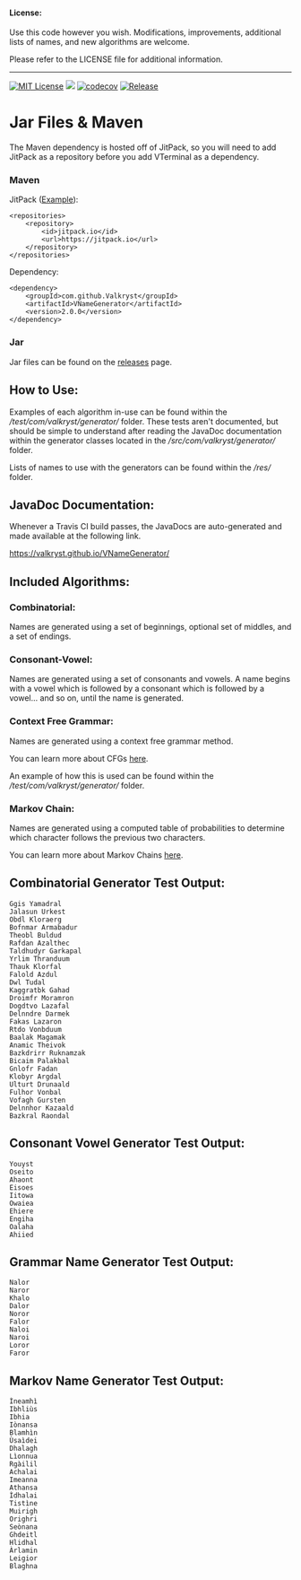 #### License: 

Use this code however you wish. Modifications, improvements, additional lists of names, and new algorithms are welcome.

Please refer to the LICENSE file for additional information.

---

[![MIT License](https://img.shields.io/badge/license-MIT_License-green.svg)](https://github.com/Valkryst/VNameGenerator/blob/master/LICENSE) ![](https://travis-ci.org/Valkryst/VNameGenerator.svg?branch=master) [![codecov](https://codecov.io/gh/Valkryst/VNameGenerator/branch/master/graph/badge.svg)](https://codecov.io/gh/Valkryst/VNameGenerator) [![Release](https://jitpack.io/v/Valkryst/VNameGenerator.svg)](https://jitpack.io/#Valkryst/VNameGenerator)

# Jar Files & Maven

The Maven dependency is hosted off of JitPack, so you will need to add JitPack as a repository before you add VTerminal as a dependency.

### Maven

JitPack ([Example](https://github.com/Valkryst/VNameGenerator/blob/master/pom.xml)):

    <repositories>
        <repository>
            <id>jitpack.io</id>
            <url>https://jitpack.io</url>
        </repository>
    </repositories>

Dependency:

    <dependency>
        <groupId>com.github.Valkryst</groupId>
        <artifactId>VNameGenerator</artifactId>
        <version>2.0.0</version>
    </dependency>

### Jar

Jar files can be found on the [releases](https://github.com/Valkryst/VNameGenerator/releases) page.

## How to Use:

Examples of each algorithm in-use can be found within the */test/com/valkryst/generator/* folder. These tests aren't
documented, but should be simple to understand after reading the JavaDoc documentation within the generator classes
located in the */src/com/valkryst/generator/* folder.

Lists of names to use with the generators can be found within the */res/* folder.

## JavaDoc Documentation:

Whenever a Travis CI build passes, the JavaDocs are auto-generated and made available at the following link.

https://valkryst.github.io/VNameGenerator/

## Included Algorithms:

### Combinatorial:
Names are generated using a set of beginnings, optional set of middles, and a set of endings.

### Consonant-Vowel:
Names are generated using a set of consonants and vowels. A name begins with a vowel which is followed by a consonant
which is followed by a vowel... and so on, until the name is generated.

### Context Free Grammar:
Names are generated using a context free grammar method. 

You can learn more about CFGs [here](http://www.tutorialspoint.com/automata_theory/context_free_grammar_introduction.htm).

An example of how this is used can be found within the */test/com/valkryst/generator/* folder.

### Markov Chain:
Names are generated using a computed table of probabilities to determine which character follows the previous two
characters.

You can learn more about Markov Chains [here](https://en.wikipedia.org/wiki/Markov_chain).

## Combinatorial Generator Test Output:
    Ggis Yamadral
    Jalasun Urkest
    Obdl Kloraerg
    Bofnmar Armabadur
    Theobl Buldud
    Rafdan Azalthec
    Taldhudyr Garkapal
    Yrlim Thranduum
    Thauk Klorfal
    Falold Azdul
    Dwl Tudal
    Kaggratbk Gahad
    Droimfr Moramron
    Dogdtvo Lazafal
    Delnndre Darmek
    Fakas Lazaron
    Rtdo Vonbduum
    Baalak Magamak
    Anamic Theivok
    Bazkdrirr Ruknamzak
    Bicaim Palakbal
    Gnlofr Fadan
    Klobyr Argdal
    Ulturt Drunaald
    Fulhor Vonbal
    Vofagh Gursten
    Delnnhor Kazaald
    Bazkral Raondal

## Consonant Vowel Generator Test Output:
    Youyst
    Oseito
    Ahaont
    Eisoes
    Iitowa
    Owaiea
    Ehiere
    Engiha
    Oalaha
    Ahiied

## Grammar Name Generator Test Output:
    Nalor
    Naror
    Khalo
    Dalor
    Noror
    Falor
    Naloi
    Naroi
    Loror
    Faror

## Markov Name Generator Test Output:
    Ìneamhì
    Ibhliùs
    Ibhia
    Iònansa
    Blamhìn
    Ùsaìdei
    Dhalagh
    Lìonnua
    Rgàilil
    Achalai
    Imeanna
    Athansa
    Ìdhalai
    Tistìne
    Muirigh
    Orighri
    Seònana
    Ghdeitl
    Hlidhal
    Àrlamin
    Leigior
    Blaghna
